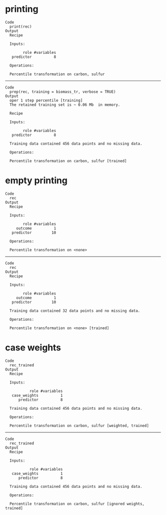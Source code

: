 # printing

    Code
      print(rec)
    Output
      Recipe
      
      Inputs:
      
            role #variables
       predictor          8
      
      Operations:
      
      Percentile transformation on carbon, sulfur

---

    Code
      prep(rec, training = biomass_tr, verbose = TRUE)
    Output
      oper 1 step percentile [training] 
      The retained training set is ~ 0.06 Mb  in memory.
      
      Recipe
      
      Inputs:
      
            role #variables
       predictor          8
      
      Training data contained 456 data points and no missing data.
      
      Operations:
      
      Percentile transformation on carbon, sulfur [trained]

# empty printing

    Code
      rec
    Output
      Recipe
      
      Inputs:
      
            role #variables
         outcome          1
       predictor         10
      
      Operations:
      
      Percentile transformation on <none>

---

    Code
      rec
    Output
      Recipe
      
      Inputs:
      
            role #variables
         outcome          1
       predictor         10
      
      Training data contained 32 data points and no missing data.
      
      Operations:
      
      Percentile transformation on <none> [trained]

# case weights

    Code
      rec_trained
    Output
      Recipe
      
      Inputs:
      
               role #variables
       case_weights          1
          predictor          8
      
      Training data contained 456 data points and no missing data.
      
      Operations:
      
      Percentile transformation on carbon, sulfur [weighted, trained]

---

    Code
      rec_trained
    Output
      Recipe
      
      Inputs:
      
               role #variables
       case_weights          1
          predictor          8
      
      Training data contained 456 data points and no missing data.
      
      Operations:
      
      Percentile transformation on carbon, sulfur [ignored weights, trained]

